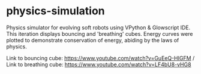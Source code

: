 # physics-simulation
Physics simulator for evolving soft robots using VPython &amp; Glowscript IDE. This iteration displays bouncing and 'breathing' cubes. Energy curves were plotted to demonstrate conservation of energy, abiding by the laws of physics. 

Link to bouncing cube: https://www.youtube.com/watch?v=GuEeQ-HIGFM / 
Link to breathing cube: https://www.youtube.com/watch?v=LF4bU8-vHG8

